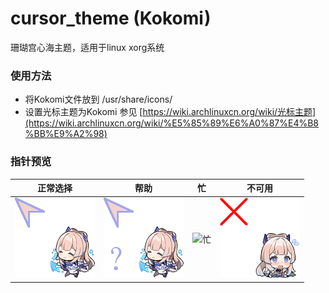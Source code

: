 # cursor_theme (Kokomi)

珊瑚宫心海主题，适用于linux xorg系统

### 使用方法

- 将Kokomi文件放到 /usr/share/icons/
- 设置光标主题为Kokomi
    参见 [https://wiki.archlinuxcn.org/wiki/光标主题](https://wiki.archlinuxcn.org/wiki/%E5%85%89%E6%A0%87%E4%B8%BB%E9%A2%98)

### 指针预览

| 正常选择 | 帮助  | 忙   | 不可用 |
| --- | --- | --- | --- |
| ![正常选择](source/%E6%AD%A3%E5%B8%B8%E9%80%89%E6%8B%A9.png) | ![帮助!](source/%E5%B8%AE%E5%8A%A9%E9%80%89%E6%8B%A9.png) | ![忙](source/%E5%BF%99.gif) | ![不可用](source/%E4%B8%8D%E5%8F%AF%E7%94%A8.png) |![Alt text]

